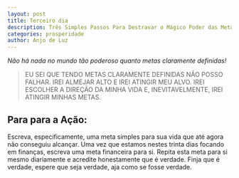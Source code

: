 ```yaml
---
layout: post
title: Terceiro dia
description: Três Simples Passos Para Destravar o Mágico Poder das Metas. 
categories: prosperidade
author: Anjo de Luz
---
```


*Não há nada no mundo tão poderoso quanto metas claramente definidas!*

> EU SEI QUE TENDO METAS CLARAMENTE DEFINIDAS NÃO POSSO FALHAR. IREI ALMEJAR ALTO E IREI ATINGIR MEU ALVO. IREI ESCOLHER A DIREÇÃO DA MINHA VIDA E, INEVITAVELMENTE, IREI ATINGIR MINHAS METAS.

## Para para a Ação:
 Escreva, especificamente, uma meta simples para sua vida que até agora não conseguiu alcançar. Uma vez que estamos nestes trinta dias focando em finanças, escreva uma meta financeira para si. Repita esta meta para si mesmo diariamente e acredite honestamente que é verdade. Finja que é verdade, espere que seja verdade, aja como se fosse verdade.
